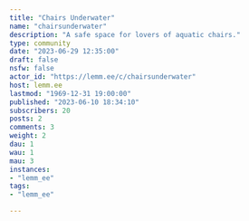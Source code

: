 ```yaml
---
title: "Chairs Underwater" 
name: "chairsunderwater"
description: "A safe space for lovers of aquatic chairs."
type: community
date: "2023-06-29 12:35:00"
draft: false
nsfw: false
actor_id: "https://lemm.ee/c/chairsunderwater"
host: lemm.ee
lastmod: "1969-12-31 19:00:00"
published: "2023-06-10 18:34:10"
subscribers: 20
posts: 2
comments: 3
weight: 2
dau: 1
wau: 1
mau: 3
instances:
- "lemm_ee"
tags: 
- "lemm_ee"

---
```

